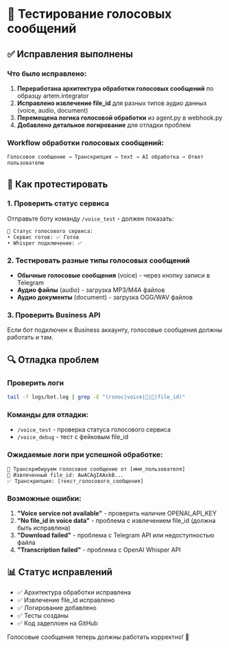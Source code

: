 # 🎤 Тестирование голосовых сообщений

## ✅ Исправления выполнены

### Что было исправлено:
1. **Переработана архитектура обработки голосовых сообщений** по образцу artem.integrator
2. **Исправлено извлечение file_id** для разных типов аудио данных (voice, audio, document)
3. **Перемещена логика голосовой обработки** из agent.py в webhook.py
4. **Добавлено детальное логирование** для отладки проблем

### Workflow обработки голосовых сообщений:
```
Голосовое сообщение → Транскрипция → text → AI обработка → Ответ пользователю
```

## 🧪 Как протестировать

### 1. Проверить статус сервиса
Отправьте боту команду `/voice_test` - должен показать:
```
🎤 Статус голосового сервиса:
• Сервис готов: ✅ Готов  
• Whisper подключение: ✅
```

### 2. Тестировать разные типы голосовых сообщений
- **Обычные голосовые сообщения** (voice) - через кнопку записи в Telegram
- **Аудио файлы** (audio) - загрузка MP3/M4A файлов
- **Аудио документы** (document) - загрузка OGG/WAV файлов

### 3. Проверить Business API
Если бот подключен к Business аккаунту, голосовые сообщения должны работать и там.

## 🔍 Отладка проблем

### Проверить логи
```bash
tail -f logs/bot.log | grep -E "(голос|voice|🎤|🔑|file_id)"
```

### Команды для отладки:
- `/voice_test` - проверка статуса голосового сервиса
- `/voice_debug` - тест с фейковым file_id

### Ожидаемые логи при успешной обработке:
```
🎤 Транскрибируем голосовое сообщение от [имя_пользователя]
🔑 Извлеченный file_id: AwACAgIAAxkB...
✅ Транскрипция: [текст_голосового_сообщения]
```

### Возможные ошибки:
1. **"Voice service not available"** - проверить наличие OPENAI_API_KEY
2. **"No file_id in voice data"** - проблема с извлечением file_id (должна быть исправлена)
3. **"Download failed"** - проблема с Telegram API или недоступностью файла
4. **"Transcription failed"** - проблема с OpenAI Whisper API

## 📊 Статус исправлений

- ✅ Архитектура обработки исправлена
- ✅ Извлечение file_id исправлено
- ✅ Логирование добавлено
- ✅ Тесты созданы
- ✅ Код задеплоен на GitHub

Голосовые сообщения теперь должны работать корректно! 🎯
